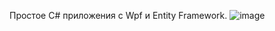 Простое C# приложения с Wpf и Entity Framework.
![image](https://github.com/user-attachments/assets/e9d3fe8b-8c5d-4e1a-a16a-dc799edf5fee)
